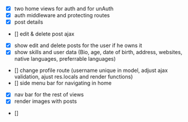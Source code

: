 - [x] two home views for auth and for unAuth
- [x] auth middleware and protecting routes
- [x] post details
- [] edit & delete post ajax
- [X] show edit and delete posts for the user if he owns it
- [X] show skills and user data (Bio, age, date of birth, address, websites, native languages, preferrable languages)
- [] change profile route (username unique in model, adjust ajax validation, ajust res.locals and render functions)
- [] side menu bar for navigating in home
- [X] nav bar for the rest of views
- [X] render images with posts
- []
